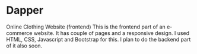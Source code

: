 # Dapper
Online Clothing Website (frontend)
This is the frontend part of an e-commerce website. It has couple of pages and a responsive design. I used HTML, CSS, Javascript and Bootstrap for this. I plan to do the backend part of it also soon.
